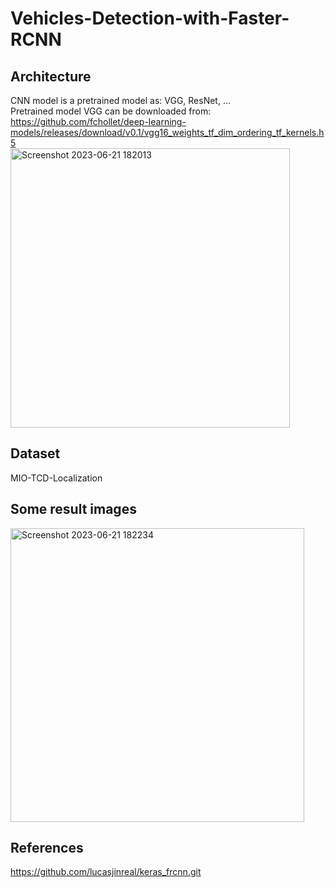 # Vehicles-Detection-with-Faster-RCNN

## Architecture
CNN model is a pretrained model as: VGG, ResNet, ...<br />
Pretrained model VGG can be downloaded from:<br /> https://github.com/fchollet/deep-learning-models/releases/download/v0.1/vgg16_weights_tf_dim_ordering_tf_kernels.h5<br />
<img width="447" alt="Screenshot 2023-06-21 182013" src="https://github.com/vqstark/Vehicles-Detection-with-Faster-RCNN/assets/90342953/a3107359-c023-4f7c-a4f8-d6e162bc9821">

## Dataset
MIO-TCD-Localization<br />

## Some result images
<img width="470" alt="Screenshot 2023-06-21 182234" src="https://github.com/vqstark/Vehicles-Detection-with-Faster-RCNN/assets/90342953/7aed6c79-a94d-4b33-886c-49d21970f85f">

## References
https://github.com/lucasjinreal/keras_frcnn.git
